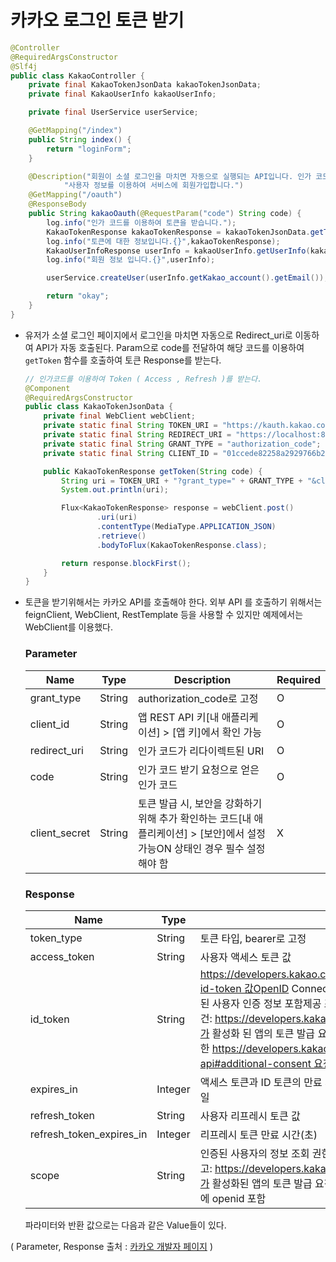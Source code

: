 # 카카오 로그인 토큰 받기

```java
@Controller
@RequiredArgsConstructor
@Slf4j
public class KakaoController {
    private final KakaoTokenJsonData kakaoTokenJsonData;
    private final KakaoUserInfo kakaoUserInfo;

    private final UserService userService;

    @GetMapping("/index")
    public String index() {
        return "loginForm";
    }

    @Description("회원이 소셜 로그인을 마치면 자동으로 실행되는 API입니다. 인가 코드를 이용해 토큰을 받고, 해당 토큰으로 사용자 정보를 조회합니다." +
            "사용자 정보를 이용하여 서비스에 회원가입합니다.")
    @GetMapping("/oauth")
    @ResponseBody
    public String kakaoOauth(@RequestParam("code") String code) {
        log.info("인가 코드를 이용하여 토큰을 받습니다.");
        KakaoTokenResponse kakaoTokenResponse = kakaoTokenJsonData.getToken(code);
        log.info("토큰에 대한 정보입니다.{}",kakaoTokenResponse);
        KakaoUserInfoResponse userInfo = kakaoUserInfo.getUserInfo(kakaoTokenResponse.getAccess_token());
        log.info("회원 정보 입니다.{}",userInfo);

        userService.createUser(userInfo.getKakao_account().getEmail());

        return "okay";
    }
}
```

- 유저가 소셜 로그인 페이지에서 로그인을 마치면 자동으로 Redirect_uri로 이동하여 API가 자동 호출된다. Param으로 code를 전달하여 해당 코드를 이용하여 `getToken` 함수를 호출하여 토큰 Response를 받는다.

    ```java
    // 인가코드를 이용하여 Token ( Access , Refresh )를 받는다.
    @Component
    @RequiredArgsConstructor
    public class KakaoTokenJsonData {
        private final WebClient webClient;
        private static final String TOKEN_URI = "https://kauth.kakao.com/oauth/token";
        private static final String REDIRECT_URI = "https://localhost:8080/oauth";
        private static final String GRANT_TYPE = "authorization_code";
        private static final String CLIENT_ID = "01ccede82258a2929766b26644beed99";
    
        public KakaoTokenResponse getToken(String code) {
            String uri = TOKEN_URI + "?grant_type=" + GRANT_TYPE + "&client_id=" + CLIENT_ID + "&redirect_uri=" + REDIRECT_URI + "&code=" + code;
            System.out.println(uri);
    
            Flux<KakaoTokenResponse> response = webClient.post()
                    .uri(uri)
                    .contentType(MediaType.APPLICATION_JSON)
                    .retrieve()
                    .bodyToFlux(KakaoTokenResponse.class);
    
            return response.blockFirst();
        }
    }
    ```

- 토큰을 받기위해서는 카카오 API를 호출해야 한다. 외부 API 를 호출하기 위해서는 feignClient, WebClient, RestTemplate 등을 사용할 수 있지만 예제에서는 WebClient를 이용했다.

  ### Parameter

  | Name | Type | Description | Required |
  | --- | --- | --- | --- |
  | grant_type | String | authorization_code로 고정 | O |
  | client_id | String | 앱 REST API 키[내 애플리케이션] > [앱 키]에서 확인 가능 | O |
  | redirect_uri | String | 인가 코드가 리다이렉트된 URI | O |
  | code | String | 인가 코드 받기 요청으로 얻은 인가 코드 | O |
  | client_secret | String | 토큰 발급 시, 보안을 강화하기 위해 추가 확인하는 코드[내 애플리케이션] > [보안]에서 설정 가능ON 상태인 경우 필수 설정해야 함 | X |

  ### Response

  | Name | Type | Description | Required |
  | --- | --- | --- | --- |
  | token_type | String | 토큰 타입, bearer로 고정 | O |
  | access_token | String | 사용자 액세스 토큰 값 | O |
  | id_token | String | https://developers.kakao.com/docs/latest/ko/kakaologin/common#oidc-id-token 값OpenID Connect 확장 기능을 통해 발급되는 ID 토큰, Base64 인코딩 된 사용자 인증 정보 포함제공 조건: https://developers.kakao.com/docs/latest/ko/kakaologin/common#oidc가 활성화 된 앱의 토큰 발급 요청인 경우또는 scope에 openid를 포함한 https://developers.kakao.com/docs/latest/ko/kakaologin/rest-api#additional-consent 요청을 거친 토큰 발급 요청인 경우 | X |
  | expires_in | Integer | 액세스 토큰과 ID 토큰의 만료 시간(초)참고: 액세스 토큰과 ID 토큰의 만료 시간은 동일 | O |
  | refresh_token | String | 사용자 리프레시 토큰 값 | O |
  | refresh_token_expires_in | Integer | 리프레시 토큰 만료 시간(초) | O |
  | scope | String | 인증된 사용자의 정보 조회 권한 범위범위가 여러 개일 경우, 공백으로 구분참고: https://developers.kakao.com/docs/latest/ko/kakaologin/common#oidc가 활성화된 앱의 토큰 발급 요청인 경우, ID 토큰이 함께 발급되며 scope 값에 openid 포함 | X |

  파라미터와 반환 값으로는 다음과 같은 Value들이 있다.

( Parameter, Response 출처 : [카카오 개발자 페이지](https://developers.kakao.com/docs/latest/ko/kakaologin/common) )
